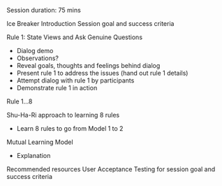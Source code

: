 Session duration: 75 mins

Ice Breaker
Introduction
Session goal and success criteria

Rule 1: State Views and Ask Genuine Questions
- Dialog demo
- Observations?
- Reveal goals, thoughts and feelings behind dialog
- Present rule 1 to address the issues (hand out rule 1 details)
- Attempt dialog with rule 1 by participants
- Demonstrate rule 1 in action

Rule 1...8

Shu-Ha-Ri approach to learning 8 rules
- Learn 8 rules to go from Model 1 to 2

Mutual Learning Model
- Explanation

Recommended resources
User Acceptance Testing for session goal and success criteria
